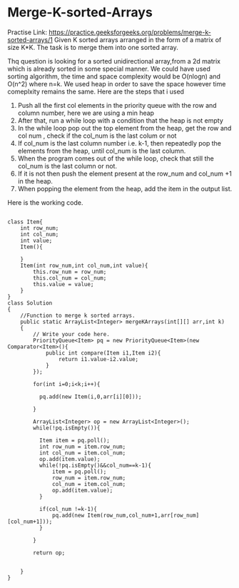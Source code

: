 # Merge-K-sorted-Arrays
Practise Link: https://practice.geeksforgeeks.org/problems/merge-k-sorted-arrays/1
Given K sorted arrays arranged in the form of a matrix of size K*K. The task is to merge them into one sorted array.

Thq question is looking for a sorted unidirectional array,from a 2d matrix which is already sorted in some special manner. We could have used sorting algorithm, the time and space complexity would be O(nlogn) and O(n^2) where n=k.
We used heap in order to save the space however time comeplxity remains the same. Here are the steps that i used
1. Push all the first col elements in the priority queue with the row and column number, here we are using a min heap
2. After that, run a while loop with a condition that the heap is not empty
3. In the while loop pop out the top element from the heap, get the row and col num , check if the col_num is the last colum or not
4. If col_num is the last column number i.e. k-1, then repeatedly pop the elements from the heap, until col_num is the last column.
5. When the program comes out of the while loop, check that still the col_num is the last column or not.
6. If it is not then push the element present at the row_num and col_num +1 in the heap.
7. When popping the element from the heap, add the item in the output list.


Here is the working code.
````

class Item{
    int row_num;
    int col_num;
    int value;
    Item(){
        
    }
    Item(int row_num,int col_num,int value){
        this.row_num = row_num;
        this.col_num = col_num;
        this.value = value;
    }
}
class Solution
{
    //Function to merge k sorted arrays.
    public static ArrayList<Integer> mergeKArrays(int[][] arr,int k) 
    {
        // Write your code here.
        PriorityQueue<Item> pq = new PriorityQueue<Item>(new Comparator<Item>(){
            public int compare(Item i1,Item i2){
                return i1.value-i2.value;
            }
        });
        
        for(int i=0;i<k;i++){
         
          pq.add(new Item(i,0,arr[i][0]));   
         
        }
        
        ArrayList<Integer> op = new ArrayList<Integer>();
        while(!pq.isEmpty()){
          
          Item item = pq.poll();
          int row_num = item.row_num;
          int col_num = item.col_num;
          op.add(item.value);
          while(!pq.isEmpty()&&col_num==k-1){
              item = pq.poll();
              row_num = item.row_num;
              col_num = item.col_num;
              op.add(item.value);
          }
          
          if(col_num !=k-1){
              pq.add(new Item(row_num,col_num+1,arr[row_num][col_num+1]));
          }
          
        }
        
        return op;
        
        
    }
}

```````
